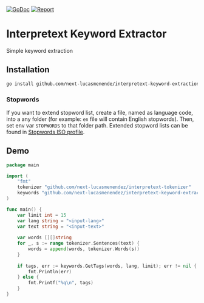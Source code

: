 [![GoDoc](https://godoc.org/github.com/next-lucasmenendez/interpretext-keyword-extractor?status.svg)](https://godoc.org/github.com/next-lucasmenendez/interpretext-keyword-extractor)
[![Report](https://goreportcard.com/badge/github.com/next-lucasmenendez/gotagger)](https://goreportcard.com/report/github.com/next-lucasmenendez/interpretext-keyword-extractor)

# Interpretext Keyword Extractor
Simple keyword extraction

## Installation
```bash
go install github.com/next-lucasmenende/interpretext-keyword-extraction
```

### Stopwords
If you want to extend stopword list, create a file, named as language code, into a any folder (for example: `en` file will contain English stopwords). Then, set env var `STOPWORDS` to that folder path.
Extended stopword lists can be found in [Stopwords ISO profile](https://github.com/stopwords-iso).

## Demo
```go
package main

import (
    "fmt"
    tokenizer "github.com/next-lucasmenendez/interpretext-tokenizer"
    keywords "github.com/next-lucasmenendez/interpretext-keyword-extractor"
)

func main() {
    var limit int = 15
    var lang string = "<input-lang>"
    var text string = "<input-text>"
    
    var words [][]string
    for _, s := range tokenizer.Sentences(text) {
        words = append(words, tokenizer.Words(s))
    }
    
    if tags, err := keywords.GetTags(words, lang, limit); err != nil {
        fmt.Println(err)
    } else {
        fmt.Printf("%q\n", tags)
    }
}
```
